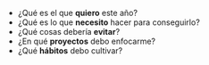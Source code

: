 - ¿Qué es el que **quiero** este año?
- ¿Qué es lo que **necesito** hacer para conseguirlo?
- ¿Qué cosas debería **evitar**?
- ¿En qué **proyectos** debo enfocarme?
- ¿Qué **hábitos** debo cultivar?